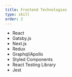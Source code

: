 ```yaml
---
title: Frontend Technologies
type: skill
order: 2
---
```


- React
- Gatsby.js
- Next.js
- Redux
- Graphql/Apollo
- Styled Components
- React Testing Library
- Jest
